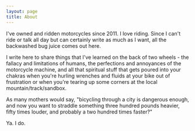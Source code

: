 ```yaml
---
layout: page
title: About
---
```


I've owned and ridden motorcycles since 2011. I love riding. Since I can't ride or talk all day but can certainly write as much as I want, all the backwashed bug juice comes out here.

I write here to share things that I've learned on the back of two wheels - the fallacy and limitations of humans, the perfections and annoyances of the motorcycle machine, and all that spiritual stuff that gets poured into your chakras when you're hurling wrenches and fluids at your bike out of frustration or when you're tearing up some corners at the local mountain/track/sandbox. 

As many mothers would say, "bicycling through a city is dangerous enough, and now you want to straddle something three hundred pounds heavier, fifty times louder, and probably a two hundred times faster?"

Ya. I do.
